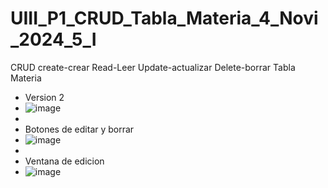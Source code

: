 # UIII_P1_CRUD_Tabla_Materia_4_Novi_2024_5_I
CRUD create-crear Read-Leer Update-actualizar Delete-borrar Tabla Materia
- Version 2
- ![image](https://github.com/user-attachments/assets/f15f1bf5-3336-405f-be0a-b340069e0559)
-
- Botones de editar y borrar
- ![image](https://github.com/user-attachments/assets/17dfee3f-141f-4510-bb54-f09e7402dbf0)
-
- Ventana de edicion
- ![image](https://github.com/user-attachments/assets/241d1529-a0fd-4f72-aa73-eaeb0f7775a6)

